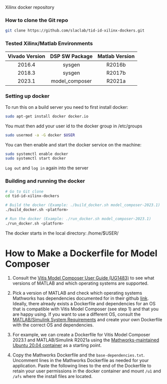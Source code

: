 Xilinx docker repository

<!--- ######################################################## -->

### How to clone the Git repo

``` bash
git clone https://github.com/slaclab/tid-id-xilinx-dockers.git
```

<!--- ######################################################## -->

### Tested Xilinx/Matlab Environments

| Vivado Version | DSP SW Package   | Matlab Version |
|:--------------:|:----------------:|:--------------:|
| 2016.4         | sysgen           | R2016b         |
| 2018.3         | sysgen           | R2017b         |
| 2023.1         | model_composer   | R2021a         |

<!--- ######################################################## -->

### Setting up docker

To run this on a build server you need to first install docker:
```bash
sudo apt-get install docker docker.io
```

You must then add your user id to the docker group in /etc/groups
```bash
sudo usermod -a -G docker $USER
```

You can then enable and start the docker service on the machine:
```bash
sudo systemctl enable docker
sudo systemctl start docker
```

`Log out` and `log in` again into the server

<!--- ######################################################## -->

### Building and running the docker

```bash
# Go to Git clone
cd tid-id-xilinx-dockers

# Build the docker (Example: ./build_docker.sh model_composer-2023.1)
./build_docker.sh <platform>

# Run the docker (Example: ./run_docker.sh model_composer-2023.1)
./run_docker.sh <platform>
```

The docker starts in the local directory: /home/$USER/

<!--- ######################################################## -->

# How to Make a Dockerfile for Model Composer
1. Consult the [Vitis Model Composer User Guide (UG1483)](https://docs.amd.com/r/2023.1-English/ug1483-model-composer-sys-gen-user-guide/Supported-MATLAB-Versions-and-Operating-Systems) to see what versions of MATLAB and which operating systems are supported.

2. Pick a version of MATLAB and check which operating systems Mathworks has dependencies documented for in their github [link](https://github.com/mathworks-ref-arch/container-images/tree/main/matlab-deps). Ideally, there already exists a Dockerfile and dependencies for an OS that is compatible with Vitis Model Composer (see step 1) and that you are happy using. If you want to use a different OS, consult the [MATLAB/Simulink System Requirements](https://www.mathworks.com/support/requirements/previous-releases.html) and create your own Dockerfile with the correct OS and dependencies.

3. For example, we can create a Dockerfile for Vitis Model Composer 2023.1 and MATLAB/Simulink R2021a using the [Mathworks-maintained Ubuntu 20.04 container](https://github.com/mathworks-ref-arch/container-images/tree/main/matlab-deps/r2021a/ubuntu20.04) as a starting point.

4. Copy the Mathworks Dockerfile and the `base-dependencies.txt`. Uncomment lines in the Mathworks Dockerfile as needed for your application. Paste the following lines to the end of the Dockerfile to retain your user permissions in the docker container and mount `/u1` and `/afs` where the install files are located.
